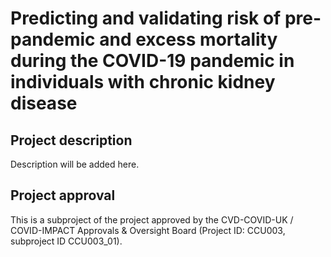 # Predicting and validating risk of pre-pandemic and excess mortality during the COVID-19 pandemic in individuals with chronic kidney disease

## Project description

Description will be added here.

## Project approval

This is a subproject of the project approved by the CVD-COVID-UK / COVID-IMPACT Approvals & Oversight Board (Project ID: CCU003, subproject ID CCU003_01).
